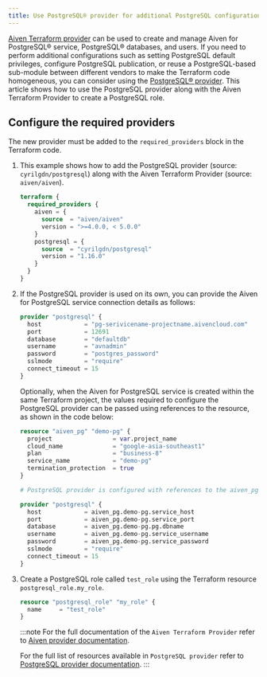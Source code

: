 ```yaml
---
title: Use PostgreSQL® provider for additional PostgreSQL configurations
---
```


[Aiven Terraform
provider](https://registry.terraform.io/providers/aiven/aiven/latest/docs)
can be used to create and manage Aiven for PostgreSQL® service,
PostgreSQL® databases, and users. If you need to perform additional
configurations such as setting PostgreSQL default privileges, configure
PostgreSQL publication, or reuse a PostgreSQL-based sub-module between
different vendors to make the Terraform code homogeneous, you can
consider using the [PostgreSQL®
provider](https://registry.terraform.io/providers/cyrilgdn/postgresql/latest/docs).
This article shows how to use the PostgreSQL provider along with the
Aiven Terraform Provider to create a PostgreSQL role.

## Configure the required providers

The new provider must be added to the `required_providers` block in the
Terraform code.

1.  This example shows how to add the PostgreSQL provider (source:
    `cyrilgdn/postgresql`) along with the Aiven Terraform Provider
    (source: `aiven/aiven`).

    ```terraform
    terraform {
      required_providers {
        aiven = {
          source  = "aiven/aiven"
          version = ">=4.0.0, < 5.0.0"
        }
        postgresql = {
          source  = "cyrilgdn/postgresql"
          version = "1.16.0"
        }
      }
    }
    ```

2.  If the PostgreSQL provider is used on its own, you can provide the
    Aiven for PostgreSQL service connection details as follows:

    ```terraform
    provider "postgresql" {
      host            = "pg-serivicename-projectname.aivencloud.com"
      port            = 12691
      database        = "defaultdb"
      username        = "avnadmin"
      password        = "postgres_password"
      sslmode         = "require"
      connect_timeout = 15
    }
    ```

    Optionally, when the Aiven for PostgreSQL service is created within
    the same Terraform project, the values required to configure the
    PostgreSQL provider can be passed using references to the resource,
    as shown in the code below:

    ```terraform
    resource "aiven_pg" "demo-pg" {
      project                 = var.project_name
      cloud_name              = "google-asia-southeast1"
      plan                    = "business-8"
      service_name            = "demo-pg"
      termination_protection  = true
    }

    # PostgreSQL provider is configured with references to the aiven_pg.demo-pg resource.

    provider "postgresql" {
      host            = aiven_pg.demo-pg.service_host
      port            = aiven_pg.demo-pg.service_port
      database        = aiven_pg.demo-pg.pg.dbname
      username        = aiven_pg.demo-pg.service_username
      password        = aiven_pg.demo-pg.service_password
      sslmode         = "require"
      connect_timeout = 15
    }
    ```

3.  Create a PostgreSQL role called `test_role` using the Terraform
    resource `postgresql_role.my_role`.

    ```terraform
    resource "postgresql_role" "my_role" {
      name     = "test_role"
    }
    ```

    :::note
    For the full documentation of the `Aiven Terraform Provider` refer
    to [Aiven provider
    documentation](https://registry.terraform.io/providers/aiven/aiven/latest/docs).

    For the full list of resources available in `PostgreSQL provider`
    refer to [PostgreSQL provider
    documentation](https://registry.terraform.io/providers/cyrilgdn/postgresql/latest/docs).
    :::
